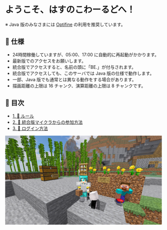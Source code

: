 # ようこそ、はすのこわーるどへ！

※ Java 版のみなさまには [Optifine](https://optifine.net/downloads) の利用を推奨しています。

## 🥒 仕様

- 24時間稼働していますが、05:00、17:00 に自動的に再起動がかかります。
- 最新版でのアクセスをお願いします。
- 統合版でアクセスすると、名前の頭に「BE.」が付与されます。
- 統合版でアクセスしても、このサーバでは Java 版の仕様で動作します。
- 一部、Java 版でも通常とは異なる動作をする場合があります。
- 描画距離の上限は 16 チャンク、演算距離の上限は 8 チャンクです。

## 🥒 目次

- [1. 🥒 ルール](./1-rules.md)
- [2. 🥒 統合版マイクラからの参加方法](./2-switch.md)
- [3. 🥒 ログイン方法](./3-join.md)

![](../images/2023-07-15_02.45.30.png)

